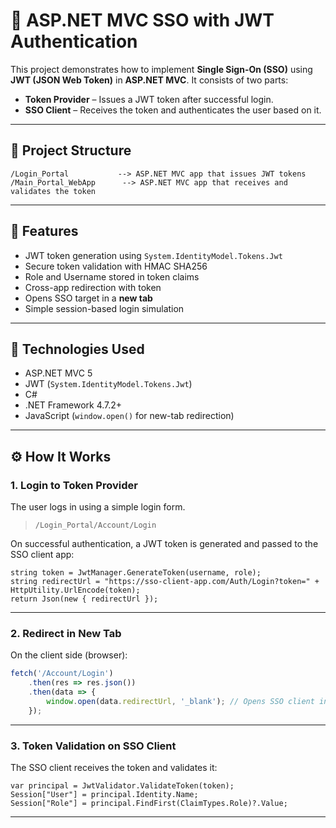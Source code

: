 ﻿# 🔐 ASP.NET MVC SSO with JWT Authentication

This project demonstrates how to implement **Single Sign-On (SSO)** using **JWT (JSON Web Token)** in **ASP.NET MVC**. It consists of two parts:

- **Token Provider** – Issues a JWT token after successful login.
- **SSO Client** – Receives the token and authenticates the user based on it.

---

## 🧱 Project Structure

```
/Login_Portal           --> ASP.NET MVC app that issues JWT tokens
/Main_Portal_WebApp      --> ASP.NET MVC app that receives and validates the token
```

---

## 🚀 Features

- JWT token generation using `System.IdentityModel.Tokens.Jwt`
- Secure token validation with HMAC SHA256
- Role and Username stored in token claims
- Cross-app redirection with token
- Opens SSO target in a **new tab**
- Simple session-based login simulation

---

## 🔐 Technologies Used

- ASP.NET MVC 5
- JWT (`System.IdentityModel.Tokens.Jwt`)
- C#
- .NET Framework 4.7.2+
- JavaScript (`window.open()` for new-tab redirection)

---

## ⚙️ How It Works

### 1. **Login to Token Provider**

The user logs in using a simple login form.

> `/Login_Portal/Account/Login`

On successful authentication, a JWT token is generated and passed to the SSO client app:

```
string token = JwtManager.GenerateToken(username, role);
string redirectUrl = "https://sso-client-app.com/Auth/Login?token=" + HttpUtility.UrlEncode(token);
return Json(new { redirectUrl });
```

---

### 2. **Redirect in New Tab**

On the client side (browser):

```javascript
fetch('/Account/Login')
    .then(res => res.json())
    .then(data => {
        window.open(data.redirectUrl, '_blank'); // Opens SSO client in new tab
    });
```

---

### 3. **Token Validation on SSO Client**

The SSO client receives the token and validates it:

```
var principal = JwtValidator.ValidateToken(token);
Session["User"] = principal.Identity.Name;
Session["Role"] = principal.FindFirst(ClaimTypes.Role)?.Value;
```

---



